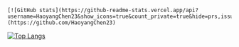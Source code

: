 
  
    [![GitHub stats](https://github-readme-stats.vercel.app/api?username=HaoyangChen23&show_icons=true&count_private=true&hide=prs,issues&theme=default&hide_rank=true&card_width=495&line_height=24)](https://github.com/HaoyangChen23)

  [![Top Langs](https://github-readme-stats.vercel.app/api/top-langs/?username=HaoyangChen23&layout=compact&theme=default&card_width=495&langs_count=6)](https://github.com/HaoyangChen23)
</div>
